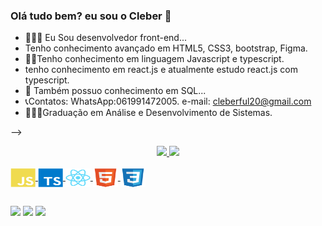 ### Olá tudo bem? eu sou o Cleber 👋

- 👩🏽‍💻 Eu Sou desenvolvedor front-end...
- Tenho conhecimento avançado em HTML5, CSS3, bootstrap, Figma.
- 🐱‍👤Tenho conhecimento em linguagem Javascript e typescript.
- tenho conhecimento em react.js e atualmente estudo react.js com typescript.
- 💬 Também possuo conhecimento em SQL...
- 📞Contatos: WhatsApp:061991472005. e-mail: cleberful20@gmail.com 
- 👨🏽‍🎓Graduação em Análise e Desenvolvimento de Sistemas.

-->
<div align="center">
  <a href="https://github.com/cleber-shoyu/cleber-shoyu">
  <img height="180em" src="https://github-readme-stats.vercel.app/api?username=Cleber-shoyu&show_icons=true&theme=algolia&include_all_commits=true&count_private=true"/>
  <img height="180em" src="https://github-readme-stats.vercel.app/api/top-langs/?username=Cleber-shoyu&layout=compact&langs_count=7&theme=algolia"/>
</div>

<div style="display: inline_block"><br>
  <img align="center" alt="cleber-Js" height="30" width="40" src="https://raw.githubusercontent.com/devicons/devicon/master/icons/javascript/javascript-plain.svg">
  <img align="center" alt="cleber-Ts" height="30" width="40" src="https://raw.githubusercontent.com/devicons/devicon/master/icons/typescript/typescript-plain.svg">
  <img align="center" alt="cleber-React" height="30" width="40" src="https://raw.githubusercontent.com/devicons/devicon/master/icons/react/react-original.svg">
  <img align="center" alt="cleber-HTML" height="30" width="40" src="https://raw.githubusercontent.com/devicons/devicon/master/icons/html5/html5-original.svg">
  <img align="center" alt="cleber-CSS" height="30" width="40" src="https://raw.githubusercontent.com/devicons/devicon/master/icons/css3/css3-original.svg">
</div>

##

<div> 
  <a href="https://instagram.com/cleber_santosaraujo" target="_blank"><img src="https://img.shields.io/badge/-Instagram-%23E4405F?style=for-the-badge&logo=instagram&logoColor=white" target="_blank"></a>
  <a href = "mailto:cleberful20@gmail.com"><img src="https://img.shields.io/badge/-Gmail-%23333?style=for-the-badge&logo=gmail&logoColor=white" target="_blank"></a>
  <a href="https://www.linkedin.com/in/cleber-santos-20" target="_blank"><img src="https://img.shields.io/badge/-LinkedIn-%230077B5?style=for-the-badge&logo=linkedin&logoColor=white" target="_blank"></a> 
</div>
